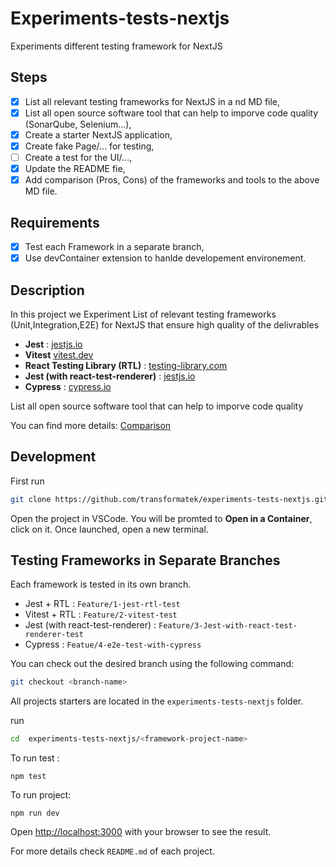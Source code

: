 # Experiments-tests-nextjs

Experiments different testing framework for NextJS

## Steps

- [x] List all relevant testing frameworks for NextJS in a nd MD file,
- [x] List all open source software tool that can help to imporve code quality (SonarQube, Selenium...),
- [x] Create a starter NextJS application,
- [x] Create fake Page/... for testing,
- [ ] Create a test for the UI/...,
- [x] Update the README fie,
- [x] Add comparison (Pros, Cons) of the frameworks and tools to the above MD file.

## Requirements

- [x] Test each Framework in a separate branch,
- [x] Use devContainer extension to hanlde developement environement.

## Description

In this project we Experiment List of relevant testing frameworks (Unit,Integration,E2E) for NextJS that ensure high quality of the delivrables

- **Jest** : [jestjs.io](https://jestjs.io/docs/getting-started)
- **Vitest** [vitest.dev](https://vitest.dev/guide/)
- **React Testing Library (RTL)** : [testing-library.com](https://testing-library.com/docs/react-testing-library/intro/)
- **Jest (with react-test-renderer)** : [jestjs.io](https://jestjs.io/docs/tutorial-react)
- **Cypress** : [cypress.io](https://docs.cypress.io/app/get-started/why-cypress)

List all open source software tool that can help to imporve code quality

You can find more details:
[Comparison](COMPARISON.md)

## Development

First run

```bash
git clone https://github.com/transformatek/experiments-tests-nextjs.git
```

Open the project in VSCode.
You will be promted to **Open in a Container**, click on it.
Once launched, open a new terminal.

## Testing Frameworks in Separate Branches

Each framework is tested in its own branch.

- Jest + RTL : `Feature/1-jest-rtl-test`
- Vitest + RTL : `Feature/2-vitest-test`
- Jest (with react-test-renderer) : `Feature/3-Jest-with-react-test-renderer-test`
- Cypress : `Featue/4-e2e-test-with-cypress`

You can check out the desired branch using the following command:

```bash
git checkout <branch-name>
```

All projects starters are located in the `experiments-tests-nextjs` folder.

run

```bash
cd  experiments-tests-nextjs/<framework-project-name>
```

To run test :

```
npm test
```

To run project:

```
npm run dev
```

Open [http://localhost:3000](http://localhost:3000) with your browser to see the result.

For more details check `README.md` of each project.
